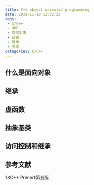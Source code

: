 ```yaml
---
title: C++ object-oriented programming
date: 2019-11-10 12:52:25
tags:
 - C/C++
 - OOP
 - 面向对象
 - 封装
 - 继承
 - 多态
categories: C/C++
---
```


## 什么是面向对象

## 继承

## 虚函数

## 抽象基类

## 访问控制和继承

## 参考文献
1.《C++ Primer》第五版
